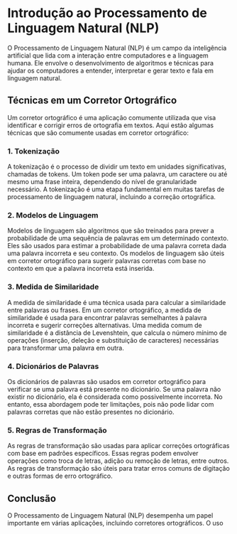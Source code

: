# Introdução ao Processamento de Linguagem Natural (NLP)

O Processamento de Linguagem Natural (NLP) é um campo da inteligência artificial que lida com a interação entre computadores e a linguagem humana. Ele envolve o desenvolvimento de algoritmos e técnicas para ajudar os computadores a entender, interpretar e gerar texto e fala em linguagem natural.

## Técnicas em um Corretor Ortográfico

Um corretor ortográfico é uma aplicação comumente utilizada que visa identificar e corrigir erros de ortografia em textos. Aqui estão algumas técnicas que são comumente usadas em corretor ortográfico:

### 1. Tokenização

A tokenização é o processo de dividir um texto em unidades significativas, chamadas de tokens. Um token pode ser uma palavra, um caractere ou até mesmo uma frase inteira, dependendo do nível de granularidade necessário. A tokenização é uma etapa fundamental em muitas tarefas de processamento de linguagem natural, incluindo a correção ortográfica.

### 2. Modelos de Linguagem

Modelos de linguagem são algoritmos que são treinados para prever a probabilidade de uma sequência de palavras em um determinado contexto. Eles são usados para estimar a probabilidade de uma palavra correta dada uma palavra incorreta e seu contexto. Os modelos de linguagem são úteis em corretor ortográfico para sugerir palavras corretas com base no contexto em que a palavra incorreta está inserida.

### 3. Medida de Similaridade

A medida de similaridade é uma técnica usada para calcular a similaridade entre palavras ou frases. Em um corretor ortográfico, a medida de similaridade é usada para encontrar palavras semelhantes à palavra incorreta e sugerir correções alternativas. Uma medida comum de similaridade é a distância de Levenshtein, que calcula o número mínimo de operações (inserção, deleção e substituição de caracteres) necessárias para transformar uma palavra em outra.

### 4. Dicionários de Palavras

Os dicionários de palavras são usados em corretor ortográfico para verificar se uma palavra está presente no dicionário. Se uma palavra não existir no dicionário, ela é considerada como possivelmente incorreta. No entanto, essa abordagem pode ter limitações, pois não pode lidar com palavras corretas que não estão presentes no dicionário.

### 5. Regras de Transformação

As regras de transformação são usadas para aplicar correções ortográficas com base em padrões específicos. Essas regras podem envolver operações como troca de letras, adição ou remoção de letras, entre outros. As regras de transformação são úteis para tratar erros comuns de digitação e outras formas de erro ortográfico.

## Conclusão

O Processamento de Linguagem Natural (NLP) desempenha um papel importante em várias aplicações, incluindo corretores ortográficos. O uso
